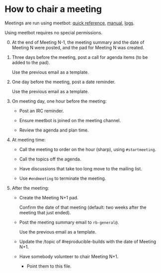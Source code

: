 How to chair a meeting
======================

Meetings are run using meetbot:
[quick reference](https://wiki.debian.org/MeetBot),
[manual](http://meetbot.debian.net/Manual.html),
[logs](http://meetbot.debian.net/debian-reproducible/).

Using meetbot requires no special permissions.

0. At the end of Meeting N-1,
the meeting summary and the date of Meeting N were posted,
and the pad for Meeting N was created.

2. Three days before the meeting, post a call for agenda items (to be added to the pad).

    Use the previous email as a template.

3. One day before the meeting, post a date reminder.

    Use the previous email as a template.

4. On meeting day, one hour before the meeting:

    - Post an IRC reminder.

    - Ensure meetbot is joined on the meeting channel.

    - Review the agenda and plan time.

5. At meeting time:

    - Call the meeting to order on the hour (sharp), using `#startmeeting`.

    - Call the topics off the agenda.

    - Have discussions that take too long
      move to the mailing list.

    - Use `#endmeeting` to terminate the meeting.

6. After the meeting:

    - Create the Meeting N+1 pad.

      Confirm the date of that meeting (default: two weeks after the meeting that just ended).

    - Post the meeting summary email to `rb-general@`.  

      Use the previous email as a template.

    - Update the /topic of #reproducible-builds with the date of Meeting N+1.

    - Have somebody volunteer to chair Meeting N+1.

        - Point them to this file.
